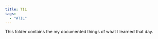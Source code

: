 ```yaml
---
title: TIL
tags:
  - "#TIL"
---
```


This folder contains the my documented things of what I learned that day.
